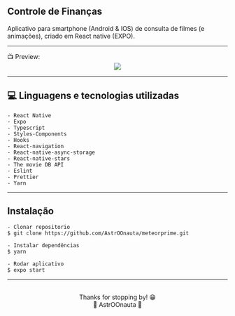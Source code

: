 ## Controle de Finanças

Aplicativo para smartphone (Android & IOS) de consulta de filmes (e animações), criado em React native (EXPO).

<hr>
📺 Preview:
<div align = "center">
  
<img src="https://github.com/AstrOOnauta/meteorprime/blob/main/preview.gif?raw=true">
 
</div>
<hr>

## 💻 Linguagens e tecnologias utilizadas

    - React Native
    - Expo
    - Typescript
    - Styles-Components
    - Hooks
    - React-navigation
    - React-native-async-storage
    - React-native-stars
    - The movie DB API
    - Eslint
    - Prettier
    - Yarn

<hr>

## Instalação

    - Clonar repositorio
    $ git clone https://github.com/AstrOOnauta/meteorprime.git

    - Instalar dependências
    $ yarn

    - Rodar aplicativo
    $ expo start

<hr>
<div align = "center">
	<br>
	Thanks for stopping by! 😁
	<br>
	🚀 AstrOOnauta 🚀
</div>
